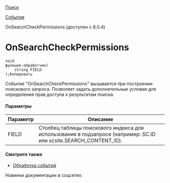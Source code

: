 [Поиск](/api_help/search/index.php)

[События](/api_help/search/events/index.php)

OnSearchCheckPermissions (доступен с 8.0.4)

OnSearchCheckPermissions
========================

```
void
функция-обработчик(
	string FIELD
);Копировать
```

Событие "OnSearchCheckPermissions" вызывается при построении поискового запроса. Позволяет задать дополнительные условия для определения прав доступа к результатам поиска.

#### Параметры

| Параметр | Описание |
| --- | --- |
| FIELD | Столбец таблицы поискового индекса для использования в подзапросе (например: SC.ID или scsite.SEARCH\_CONTENT\_ID). |

#### Смотрите также

* [Обработка событий](http://dev.1c-bitrix.ru/learning/course/index.php?COURSE_ID=43&LESSON_ID=3493)

Новинки документации в соцсетях: